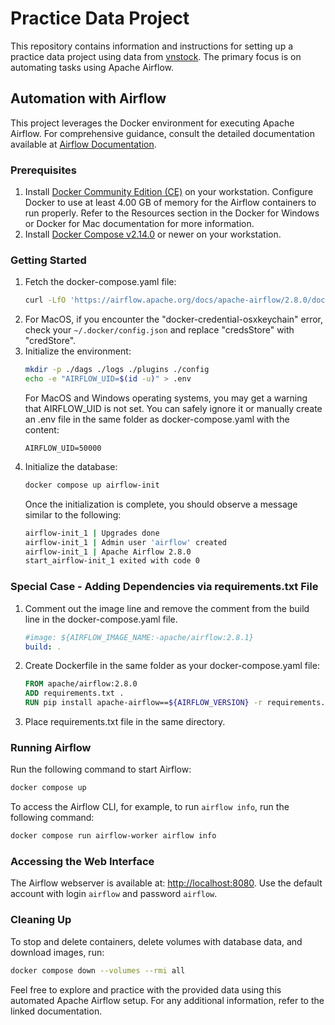 # Practice Data Project

This repository contains information and instructions for setting up a practice data project using data from [vnstock](https://github.com/thinh-vu/vnstock). The primary focus is on automating tasks using Apache Airflow.

## Automation with Airflow
This project leverages the Docker environment for executing Apache Airflow. For comprehensive guidance, consult the detailed documentation available at [Airflow Documentation](https://airflow.apache.org/docs/apache-airflow/stable/howto/docker-compose/index.html).

### Prerequisites
1. Install [Docker Community Edition (CE)](https://docs.docker.com/engine/install/) on your workstation. Configure Docker to use at least 4.00 GB of memory for the Airflow containers to run properly. Refer to the Resources section in the Docker for Windows or Docker for Mac documentation for more information.
2. Install [Docker Compose v2.14.0](https://docs.docker.com/compose/install/) or newer on your workstation.

### Getting Started
1. Fetch the docker-compose.yaml file:
    ```bash
    curl -LfO 'https://airflow.apache.org/docs/apache-airflow/2.8.0/docker-compose.yaml'
    ```
2. For MacOS, if you encounter the "docker-credential-osxkeychain" error, check your `~/.docker/config.json` and replace "credsStore" with "credStore".
3. Initialize the environment:
    ```bash
    mkdir -p ./dags ./logs ./plugins ./config
    echo -e "AIRFLOW_UID=$(id -u)" > .env
    ```
    For MacOS and Windows operating systems, you may get a warning that AIRFLOW_UID is not set. You can safely ignore it or manually create an .env file in the same folder as docker-compose.yaml with the content:
    ```env
    AIRFLOW_UID=50000
    ```
4. Initialize the database:
    ```bash
    docker compose up airflow-init
    ```
    Once the initialization is complete, you should observe a message similar to the following:
    ```bash
    airflow-init_1 | Upgrades done
    airflow-init_1 | Admin user 'airflow' created
    airflow-init_1 | Apache Airflow 2.8.0
    start_airflow-init_1 exited with code 0
    ```

### Special Case - Adding Dependencies via requirements.txt File
1. Comment out the image line and remove the comment from the build line in the docker-compose.yaml file.
    ```yaml
    #image: ${AIRFLOW_IMAGE_NAME:-apache/airflow:2.8.1}
    build: .
    ```
2. Create Dockerfile in the same folder as your docker-compose.yaml file:
    ```Dockerfile
    FROM apache/airflow:2.8.0
    ADD requirements.txt .
    RUN pip install apache-airflow==${AIRFLOW_VERSION} -r requirements.txt
    ```
3. Place requirements.txt file in the same directory.

### Running Airflow
Run the following command to start Airflow:
```bash
docker compose up
```

To access the Airflow CLI, for example, to run `airflow info`, run the following command:
```bash
docker compose run airflow-worker airflow info
```

### Accessing the Web Interface
The Airflow webserver is available at: [http://localhost:8080](http://localhost:8080). Use the default account with login `airflow` and password `airflow`.

### Cleaning Up
To stop and delete containers, delete volumes with database data, and download images, run:
```bash
docker compose down --volumes --rmi all
```

Feel free to explore and practice with the provided data using this automated Apache Airflow setup. For any additional information, refer to the linked documentation.